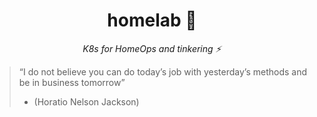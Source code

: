 <div align="center">

# homelab :microscope:

_K8s for HomeOps and tinkering :zap:_

</div>

> “I do not believe you can do today’s job with yesterday’s methods and be in business tomorrow”
> - (Horatio Nelson Jackson)
